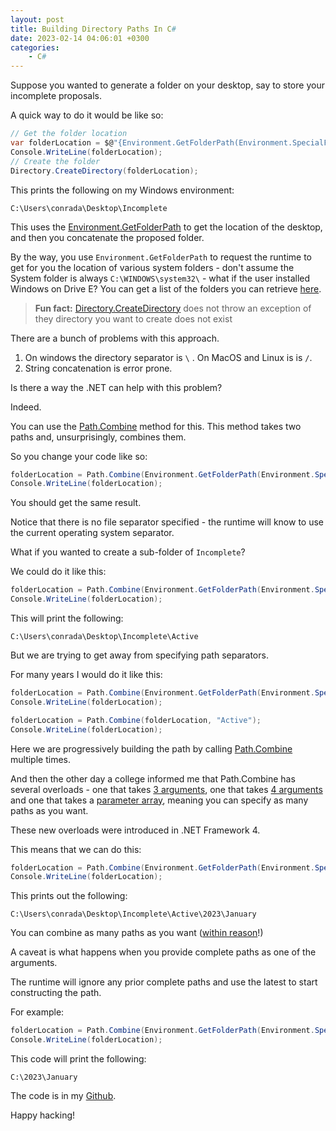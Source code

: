 ```yaml
---
layout: post
title: Building Directory Paths In C#
date: 2023-02-14 04:06:01 +0300
categories:
    - C#
---
```

Suppose you wanted to generate a folder on your desktop, say to store your incomplete proposals.

A quick way to do it would be like so:

```csharp
// Get the folder location
var folderLocation = $@"{Environment.GetFolderPath(Environment.SpecialFolder.Desktop)}\Incomplete";
Console.WriteLine(folderLocation);
// Create the folder
Directory.CreateDirectory(folderLocation);
```
This prints the following on my Windows environment:

```plaintext
C:\Users\conrada\Desktop\Incomplete
```

This uses the [Environment.GetFolderPath](https://learn.microsoft.com/en-us/dotnet/api/system.environment.getfolderpath?view=net-7.0) to get the location of the desktop, and then you concatenate the proposed folder.

By the way, you use `Environment.GetFolderPath` to request the runtime to get for you the location of various system folders - don't assume the System folder is always `C:\WINDOWS\system32\` - what if the user installed Windows on Drive E? You can get a list of the folders you can retrieve [here](https://learn.microsoft.com/en-us/dotnet/api/system.environment.specialfolder?view=net-7.0).

> **Fun fact:** [Directory.CreateDirectory](https://learn.microsoft.com/en-us/dotnet/api/system.io.directory.createdirectory?view=net-7.0) does not throw an exception of they directory you want to create does not exist

There are a bunch of problems with this approach.

1. On windows the directory separator is `\` . On MacOS and Linux is is `/`.
1. String concatenation is error prone.

Is there a way the .NET can help with this problem?

Indeed.

You can use the [Path.Combine](https://learn.microsoft.com/en-us/dotnet/api/system.io.path.combine?view=net-7.0) method for this. This method takes two paths and, unsurprisingly, combines them.

So you change your code like so:

```csharp
folderLocation = Path.Combine(Environment.GetFolderPath(Environment.SpecialFolder.Desktop), "Incomplete");
Console.WriteLine(folderLocation);
```

You should get the same result.

Notice that there is no file separator specified - the runtime will know to use the current operating system separator.

What if you wanted to create a sub-folder of `Incomplete`?

We could do it like this:

```csharp
folderLocation = Path.Combine(Environment.GetFolderPath(Environment.SpecialFolder.Desktop), "Incomplete\Active");
Console.WriteLine(folderLocation);
```

This will print the following:

```plaintext
C:\Users\conrada\Desktop\Incomplete\Active
```

But we are trying to get away from specifying path separators.

For many years I would do it like this:

```csharp
folderLocation = Path.Combine(Environment.GetFolderPath(Environment.SpecialFolder.Desktop), "Incomplete");
Console.WriteLine(folderLocation);

folderLocation = Path.Combine(folderLocation, "Active");
Console.WriteLine(folderLocation);
```

Here we are progressively building the path by calling [Path.Combine](https://learn.microsoft.com/en-us/dotnet/api/system.io.path.combine?view=net-7.0) multiple times.

And then the other day a college informed me that Path.Combine has several overloads - one that takes [3 arguments](https://learn.microsoft.com/en-us/dotnet/api/system.io.path.combine?view=net-7.0#system-io-path-combine(system-string-system-string-system-string)), one that takes [4 arguments](https://learn.microsoft.com/en-us/dotnet/api/system.io.path.combine?view=net-7.0#system-io-path-combine(system-string-system-string-system-string-system-string)) and one that takes a [parameter array](https://learn.microsoft.com/en-us/dotnet/api/system.io.path.combine?view=net-7.0#system-io-path-combine(system-string())), meaning you can specify as many paths as you want.

These new overloads were introduced in .NET Framework 4.

This means that we can do this:

```csharp
folderLocation = Path.Combine(Environment.GetFolderPath(Environment.SpecialFolder.Desktop), "Incomplete", "Active", "2023", "January");
Console.WriteLine(folderLocation);
```

This prints out the following:

```plaintext
C:\Users\conrada\Desktop\Incomplete\Active\2023\January
```

You can combine as many paths as you want ([within reason](https://learn.microsoft.com/en-us/windows/win32/fileio/maximum-file-path-limitation?tabs=registry)!)

A caveat is what happens when you provide complete paths as one of the arguments.

The runtime will ignore any prior complete paths and use the latest to start constructing the path.

For example:

```csharp
folderLocation = Path.Combine(Environment.GetFolderPath(Environment.SpecialFolder.Desktop), "Incomplete", "Active", @"C:\2023", "January");
Console.WriteLine(folderLocation);
```

This code will print the following:

```plaintext
C:\2023\January
```

The code is in my [Github](https://github.com/conradakunga/BlogCode/tree/master/2023-02-14%20-%20Building%20Paths%20In%20C%23).

Happy hacking!